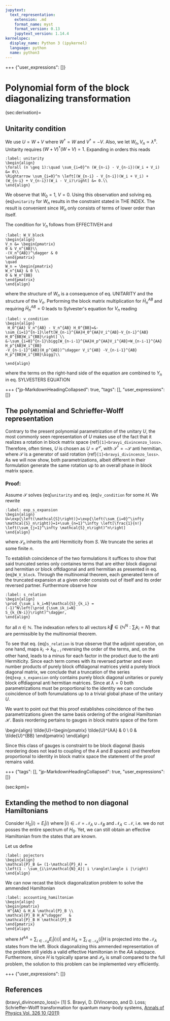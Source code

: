 ```yaml
---
jupytext:
  text_representation:
    extension: .md
    format_name: myst
    format_version: 0.13
    jupytext_version: 1.14.4
kernelspec:
  display_name: Python 3 (ipykernel)
  language: python
  name: python3
---
```


+++ {"user_expressions": []}

# Polynomial form of the block diagonalizing transformation

(sec:derivation)=
## Unitarity condition
We use $U=W+V$ where $W^\dagger=W$ and $V^\dagger=-V$. Also, we let
$W_n,V_n\propto \lambda^n$. Unitarity requires
$(W+V)^\dagger (W+V)=1$. Expanding in orders this reads

```{math}
:label: unitarity
\begin{align}
\forall (n \geq 1):\quad \sum_{i=0}^n (W_{n-i} - V_{n-i})(W_i + V_i) &= 0\\
\Rightarrow \sum_{i=0}^n \left[(W_{n-i} - V_{n-i})(W_i + V_i) +
(W_{n-i} + V_{n-i})(W_i - V_i)\right] &= 0.\\
\end{align}
```
We observe that $W_0=1$, $V=0$. Using this observation and solving eq. 
{eq}`unitarity` for $W_n$ results in the constraint stated in THE INDEX. 
The result is convenient since $W_n$ only consists of terms of lower order
than itself.

The condition for $V_n$ follows from EFFECTIVEH and

```{math}
:label: W_V_block
\begin{align}
V_n &= \begin{pmatrix}
0 & V_n^{AB}\\
-(V_n^{AB})^\dagger & 0
\end{pmatrix}
\quad
W_n = \begin{pmatrix}
W_n^{AA} & 0 \\
0 & W_n^{BB}
\end{pmatrix}
\end{align}
```

where the structure of $W_n$ is a consequence of eq. UNITARITY and the structure
of the $V_n$.
Performing the block matrix multiplication for $\tilde{H}^{AB}_n$ and requiring 
$\tilde{H}^{AB}_n=0$ leads to Sylvester's equation for $V_n$ reading

```{math}
:label: v_condition
\begin{align}
 H_0^{AA} V_n^{AB} - V_n^{AB} H_0^{BB}=&-
\sum_{i=1}^{n-1}\left[W_{n-i}^{AA}H_0^{AA}V_i^{AB}-V_{n-i}^{AB}
H_0^{BB}W_i^{BB}\right] \\
&-\sum_{i=0}^{n-1}\bigg[W_{n-i-1}^{AA}H_p^{AA}V_i^{AB}+W_{n-i-1}^{AA}
H_p^{AB}W_i^{BB}
-V_{n-i-1}^{AB}(H_p^{AB})^\dagger V_i^{AB} -V_{n-i-1}^{AB}
H_p^{BB}W_i^{BB}\bigg]\\

\end{align}
```

where the terms on the right-hand side of the equation are combined to $Y_n$ in eq. SYLVESTERS EQUATION

+++ {"jp-MarkdownHeadingCollapsed": true, "tags": [], "user_expressions": []}

## The polynomial and Schrieffer-Wolff representation

Contrary to the present polynomial parametrization of the unitary $U$,
the most commonly seen representation of $U$ makes use of the fact that it
realizes  a rotation in block matrix space {ref}`[1]<bravyi_divincenzo_loss>`.
Therefore, often times, $U$ is chosen as
$U=e^\mathcal{S}$, with $\mathcal{S}^\dagger=-\mathcal{S}$ anti hermitian,
where $\mathcal{S}$ is a generator of said rotation
{ref}`[1]<bravyi_divincenzo_loss>`. As we will now show, both parametrizations,
albeit different in their formulation generate the same rotation up to an
overall phase in block matrix space.

### Proof:

Assume $\mathcal{S}$ solves {eq}`unitarity` and
eq. {eq}`v_condition` for some $H$. We rewrite

```{math}
:label: exp_s_expansion
\begin{align}
U=\exp{\left(\mathcal{S}\right)}=\exp{\left(\sum_{i=0}^\infty
\mathcal{S}_n\right)}=1+\sum_{n=1}^\infty \left[\frac{1}{n!}
\left(\sum_{j=1}^\infty \mathcal{S}_n\right)^n\right]
\end{align}
```

where $\mathcal{S}_n$ inherits the anti Hermiticity from $S$. We truncate the
series at some finite $n$.

To establish coincidence of the two formulations it suffices to show that said
truncated series only containes terms that are either block diagonal and
hermitian or block offdiagonal and anti hermitian as presented in eq. 
{eq}`W_V_block`. Through the multinomial theorem, each generated term of the
truncated expansion at a given order consists out of itself and its order 
reversed partner.
Furthermore observe how

```{math}
:label: s_relation
\begin{align}
\prod_{\sum_i k_i=N}\mathcal{S}_{k_i} = (-1)^N\left(\prod_{\sum_ik_i=N}
S_{k_{N-i}}\right)^\dagger,
\end{align}
```

for all $n\in\mathbb{N}$. The indexation refers to all
vectors $\vec{k}\in\{\mathbb{N}^N:\sum_ik_i=N\}$ that are permissible by the
multinomial theorem. 

To see that eq. {eq}`s_relation` is true observe that the
adjoint operation, on one hand, maps $k_i\rightarrow k_{N-i}$ reversing the
order of the terms, and, on the other hand, leads to a minus
for each factor in the product due to the anti Hermiticity. Since each term
comes with its reversed partner and even number products of purely block
offdiagonal matrices yield a purely block diagonal matrix, we conclude that 
a truncation of the series {eq}`exp_s_expansion` only contains purely block
diagonal unitaries or purely block offdiagonal anti hermitian matrices.
Since at $\lambda=0$ both parametrizations must be proportional to the 
identity we can conclude coincidence of both forumulations up to a trivial
global phase of the unitary $U$.

We want to point out that this proof establishes coincidence of the two
parametrizations given the same basis ordering of the original Hamiltonian
$\mathcal{H}$. Basis reordering pertains to gauges in block matrix space of the
form

\begin{align}
\tilde{U}=\begin{pmatrix}
\tilde{U}^{AA} & 0 \\
0 & \tilde{U}^{BB}
\end{pmatrix}
\end{align}

Since this class of gauges is constraint to be block diagonal (basis reordering
does not lead to coupling of the $A$ and $B$ spaces) and therefore proportional
to identity in block matrix space the statement of the proof remains valid.

+++ {"tags": [], "jp-MarkdownHeadingCollapsed": true, "user_expressions": []}

(sec:kpm)=
## Extanding the method to non diagonal Hamiltonians

Consider $H_0|i\rangle=E_i|i\rangle$ where 
$|i\rangle \in \mathcal{N}=\mathcal{N}_A\cup \mathcal{N}_B$ and
$\mathcal{N}_A\subset \mathcal{N}$, i.e. we do not posses the 
entire spectrum of $H_0$. Yet, we can still obtain an effective
Hamiltonian from the states that are known.

Let us define
```{math}
:label: pojectors
\begin{align}
\mathcal{P}_B &= (1-\mathcal{P}_A) = 
\left(1 - \sum_{i\in\mathcal{N}_A}| i \rangle\langle i |\right)
\end{align}
```

We can now recast the block diagonalization problem to solve
the ammended Hamiltonian
```{math}
:label: accounting_hamiltonian
\begin{align}
\begin{pmatrix}
 H^{AA} & H_A \mathcal{P}_B \\
\mathcal{P}_B H_A^\dagger   &
\mathcal{P}_B H \mathcal{P}_B 
\end{pmatrix}
\end{align}
```
where $H^{AA}=\sum_{i\in\mathcal{N}_A}E_i|i \rangle\langle i|$
and $H_A=\sum_{i\in\mathcal{N}_A} \langle i|H$ is projected
into the $\mathcal{N}_A$ states from the left. Block 
diagonalizing this ammended representation of the problem
still yields a valid effective Hamiltonian in the $AA$ subspace.
Furthermore, since $H$ is typically sparse and $\mathcal{P}_A$
is small compared to the full problem, the solution
to this problem can be implemented very efficiently.

+++ {"user_expressions": []}

## References
(bravyi_divincenzo_loss)=
[1] S. Bravyi, D. DiVincenzo, and D. Loss; Schrieffer–Wolff transformation for
quantum many-body systems,
[Annals of Physics Vol. 326 10 (2011)](https://doi.org/10.1016/j.aop.2011.06.004)

```{code-cell} ipython3

```

```{code-cell} ipython3

```
